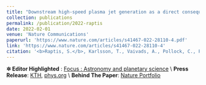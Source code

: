 ```yaml
---
title: "Downstream high-speed plasma jet generation as a direct consequence of shock reformation ✲"
collection: publications
permalink: /publication/2022-raptis
date: 2022-02-01
venue: 'Nature Communications'
paperurl: 'https://www.nature.com/articles/s41467-022-28110-4.pdf'
link: 'https://www.nature.com/articles/s41467-022-28110-4'
citation: '<b>Raptis, S.</b>, Karlsson, T., Vaivads, A., Pollock, C., Plaschke, F., Johlander, A., Trollvik, H.,& Lindqvist, P.-A. (2022). Downstream high-speed plasma jet generation as a direct conse-quence of shock reformation. Nature Communications. 13, 598 https://doi.org/10.1038/s41467-022-28110-4'
---
```

**✲ Editor Highlighted** :  [Focus : Astronomy and planetary science](https://www.nature.com/collections/bbhbgahdfd) \\
**Press Release**: [KTH](https://www.kth.se/en/aktuellt/nyheter/satellite-data-shows-shocking-way-earth-s-magnetic-field-produces-plasma-jets-1.1139242), [phys.org](https://phys.org/news/2022-02-satellite-earth-magnetic-field-plasma.html) \\
**Behind The Paper**: [Nature Portfolio](https://astronomycommunity.nature.com/posts/how-the-solar-wind-slips-through-earth-s-bow-shock)
